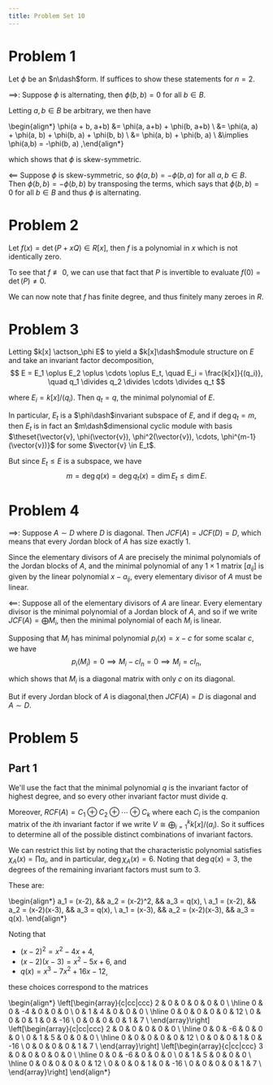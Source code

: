 ```yaml
---
title: Problem Set 10
---
```


# Problem 1 

Let $\phi$ be an $n\dash$form. If suffices to show these statements for $n=2$.

$\implies$:
Suppose $\phi$ is alternating, then $\phi(b, b) = 0$ for all $b\in B$.

Letting $a,b \in B$ be arbitrary, we then have

\begin{align*}
\phi(a + b, a+b) 
&= \phi(a, a+b) + \phi(b, a+b) \\
&= \phi(a, a) + \phi(a, b) + \phi(b, a) + \phi(b, b) \\
&= \phi(a, b) + \phi(b, a) \\
&\implies \phi(a,b) = -\phi(b, a)
,\end{align*}

which shows that $\phi$ is skew-symmetric.

$\impliedby$
Suppose $\phi$ is skew-symmetric, so $\phi(a,b) = -\phi(b, a)$ for all $a, b\in B$.
Then $\phi(b, b) = - \phi(b, b)$ by transposing the terms, which says that $\phi(b, b) = 0$ for all $b\in B$ and thus $\phi$ is alternating.

# Problem 2

Let $f(x) = \det(P + xQ) \in R[x]$, then $f$ is a polynomial in $x$ which is not identically zero. 

To see that $f \not \equiv 0$, we can use that fact that $P$ is invertible to evaluate $f(0) = \det(P) \neq 0$.

We can now note that $f$ has finite degree, and thus finitely many zeroes in $R$.


# Problem 3

Letting $k[x] \actson_\phi E$ to yield a $k[x]\dash$module structure on $E$ and take an invariant factor decomposition,
$$
E = E_1 \oplus E_2 \oplus \cdots \oplus E_t, \quad E_i = \frac{k[x]}{(q_i)}, \quad q_1 \divides q_2 \divides \cdots \divides q_t
$$

where $E_i = k[x] / (q_i)$. 
Then $q_t = q$, the minimal polynomial of $E$.

In particular, $E_t$ is a $\phi\dash$invariant subspace of $E$, and if $\deg q_t = m$, then $E_t$ is in fact an $m\dash$dimensional cyclic module with basis $\theset{\vector{v}, \phi(\vector{v}), \phi^2(\vector{v}), \cdots, \phi^{m-1}(\vector{v})}$ for some $\vector{v} \in E_t$.

But since $E_t \leq E$ is a subspace, we have 
$$
m = \deg q(x) = \deg q_t(x) = \dim E_t \leq \dim E.
$$

# Problem 4

$\implies$:
Suppose $A \sim D$ where $D$ is diagonal.
Then $JCF(A) = JCF(D) = D$, which means that every Jordan block of $A$ has size exactly 1.

Since the elementary divisors of $A$ are precisely the minimal polynomials of the Jordan blocks of $A$, and the minimal polynomial of any $1\times 1$ matrix $[a_{ij}]$ is given by the linear polynomial $x - a_{ij}$, every elementary divisor of $A$ must be linear.

$\impliedby$:
Suppose all of the elementary divisors of $A$ are linear. 
Every elementary divisor is the minimal polynomial of a Jordan block of $A$, and so if we write $JCF(A) = \bigoplus M_i$, then the minimal polynomial of each $M_i$ is linear.

Supposing that $M_i$ has minimal polynomial $p_i(x) = x - c$ for some scalar $c$, we have
$$
p_i(M_i) = 0 \implies M_i - c I_n = 0 \implies M_i = cI_n,
$$

which shows that $M_i$ is a diagonal matrix with only $c$ on its diagonal.

But if every Jordan block of $A$ is diagonal,then $JCF(A) = D$ is diagonal and $A \sim D$.

# Problem 5

## Part 1

We'll use the fact that the minimal polynomial $q$ is the invariant factor of highest degree, and so every other invariant factor must divide $q$.

Moreover, $RCF(A) = C_1 \oplus C_2 \oplus \cdots \oplus C_k$ where each $C_i$ is the companion matrix of the $i$th invariant factor if we write $V \cong \bigoplus_{i=1}^k k[x]/(a_i)$. 
So it suffices to determine all of the possible distinct combinations of invariant factors.

We can restrict this list by noting that the characteristic polynomial satisfies $\chi_A(x) = \prod a_i$, and in particular, $\deg \chi_A(x) = 6$. Noting that $\deg q(x) = 3$, the degrees of the remaining invariant factors must sum to 3.

These are:

\begin{align*}
a_1 = (x-2), && a_2 = (x-2)^2,    && a_3 = q(x), \\
a_1 = (x-2), && a_2 = (x-2)(x-3), && a_3 = q(x), \\
a_1 = (x-3), && a_2 = (x-2)(x-3), && a_3 = q(x). 
\end{align*}

Noting that 

- $(x-2)^2 = x^2-4x+4$, 
- $(x-2)(x-3) = x^2-5x+6$, and
- $q(x) = x^3-7x^2+16x-12$,

these choices correspond to the matrices

\begin{align*}
\left[\begin{array}{c|cc|ccc} 
2 & 0 & 0 & 0 & 0 & 0 \\ \hline 
0 & 0 & -4 & 0 & 0 & 0 \\ 
0 & 1 & 4 & 0 & 0 & 0 \\ \hline 
0 & 0 & 0 & 0 & 0 & 12 \\ 
0 & 0 & 0 & 1 & 0 & -16 \\ 
0 & 0 & 0 & 0 & 1 & 7 \\ 
\end{array}\right] 
\left[\begin{array}{c|cc|ccc} 
2 & 0 & 0 & 0 & 0 & 0 \\ \hline 
0 & 0 & -6 & 0 & 0 & 0 \\ 
0 & 1 & 5 & 0 & 0 & 0 \\ \hline 
0 & 0 & 0 & 0 & 0 & 12 \\ 
0 & 0 & 0 & 1 & 0 & -16 \\ 
0 & 0 & 0 & 0 & 1 & 7 \\ 
\end{array}\right]
\left[\begin{array}{c|cc|ccc} 
3 & 0 & 0 & 0 & 0 & 0 \\ \hline 
0 & 0 & -6 & 0 & 0 & 0 \\ 
0 & 1 & 5 & 0 & 0 & 0 \\ \hline 
0 & 0 & 0 & 0 & 0 & 12 \\ 
0 & 0 & 0 & 1 & 0 & -16 \\ 
0 & 0 & 0 & 0 & 1 & 7 \\ 
\end{array}\right]
\end{align*}

